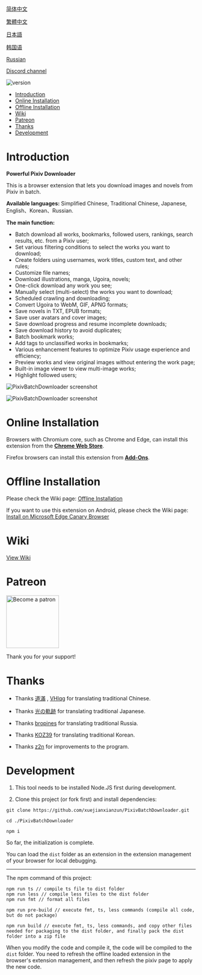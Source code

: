 [简体中文](https://github.com/xuejianxianzun/PixivBatchDownloader/blob/master/README.md)

[繁體中文](https://github.com/xuejianxianzun/PixivBatchDownloader/blob/master/README-ZH-TW.md)

[日本語](https://github.com/xuejianxianzun/PixivBatchDownloader/blob/master/README-JA.md)

[韩国语](https://github.com/xuejianxianzun/PixivBatchDownloader/blob/master/README-KO.md)

[Russian](https://github.com/xuejianxianzun/PixivBatchDownloader/blob/master/README-RU.md)

[Discord channel](https://discord.gg/eW9JtTK)

![version](https://img.shields.io/github/v/release/xuejianxianzun/PixivBatchDownloader)

<!-- TOC -->

- [Introduction](#introduction)
- [Online Installation](#online-installation)
- [Offline Installation](#offline-installation)
- [Wiki](#wiki)
- [Patreon](#patreon)
- [Thanks](#thanks)
- [Development](#development)

<!-- /TOC -->

# Introduction

**Powerful Pixiv Downloader**

This is a browser extension that lets you download images and novels from Pixiv in batch.

**Available languages:** Simplified Chinese, Traditional Chinese, Japanese, English、Korean、Russian.

**The main function:**

- Batch download all works, bookmarks, followed users, rankings, search results, etc. from a Pixiv user;
- Set various filtering conditions to select the works you want to download;
- Create folders using usernames, work titles, custom text, and other rules;
- Customize file names;
- Download illustrations, manga, Ugoira, novels;
- One-click download any work you see;
- Manually select (multi-select) the works you want to download;
- Scheduled crawling and downloading;
- Convert Ugoira to WebM, GIF, APNG formats;
- Save novels in TXT, EPUB formats;
- Save user avatars and cover images;
- Save download progress and resume incomplete downloads;
- Save download history to avoid duplicates;
- Batch bookmark works;
- Add tags to unclassified works in bookmarks;
- Various enhancement features to optimize Pixiv usage experience and efficiency;
- Preview works and view original images without entering the work page;
- Built-in image viewer to view multi-image works;
- Highlight followed users;

![PixivBatchDownloader screenshot](./notes/images/ui-en-0.png)

![PixivBatchDownloader screenshot](./notes/images/ui-en-1.png)

# Online Installation

Browsers with Chromium core, such as Chrome and Edge, can install this extension from the **[Chrome Web Store](https://chrome.google.com/webstore/detail/powerful-pixiv-downloader/dkndmhgdcmjdmkdonmbgjpijejdcilfh)**.

Firefox browsers can install this extension from **[Add-Ons](https://addons.mozilla.org/firefox/addon/powerfulpixivdownloader/)**.

# Offline Installation

Please check the Wiki page:
[Offline Installation](https://xuejianxianzun.github.io/PBDWiki/#/en/OfflineInstallation)

If you want to use this extension on Android, please check the Wiki page:
[Install on Microsoft Edge Canary Browser](https://xuejianxianzun.github.io/PBDWiki/#/en/MicrosoftEdgeCanary)

# Wiki

[View Wiki](https://xuejianxianzun.github.io/PBDWiki/#/en/Introduction)

# Patreon

<a href='https://www.patreon.com/xuejianxianzun'><img src='https://c5.patreon.com/external/logo/become_a_patron_button.png' alt='Become a patron' width='140px' /></a>

Thank you for your support!

# Thanks

- Thanks [道滿](https://zhtw.me/) , [VHlqg](https://github.com/VHlqg) for translating traditional Chinese.

- Thanks [光の軌跡](https://github.com/jiaer24) for translating traditional Japanese.

- Thanks [bropines](https://github.com/bropines) for translating traditional Russia.

- Thanks [KOZ39](https://github.com/KOZ39) for translating traditional Korean.

- Thanks [z2n](https://github.com/z2n) for improvements to the program.

# Development

1. This tool needs to be installed Node.JS first during development.

2. Clone this project (or fork first) and install dependencies:

```
git clone https://github.com/xuejianxianzun/PixivBatchDownloader.git

cd ./PixivBatchDownloader

npm i
```

So far, the initialization is complete.

You can load the `dist` folder as an extension in the extension management of your browser for local debugging.

-----------

The npm command of this project:

```
npm run ts // compile ts file to dist folder
npm run less // compile less files to the dist folder
npm run fmt // format all files

npm run pre-build // execute fmt, ts, less commands (compile all code, but do not package)

npm run build // execute fmt, ts, less commands, and copy other files needed for packaging to the dist folder, and finally pack the dist folder into a zip file
```

When you modify the code and compile it, the code will be compiled to the `dist` folder. You need to refresh the offline loaded extension in the browser's extension management, and then refresh the pixiv page to apply the new code.
